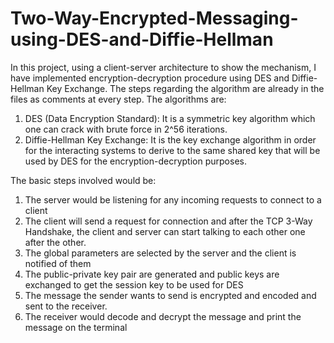 # Two-Way-Encrypted-Messaging-using-DES-and-Diffie-Hellman

In this project, using a client-server architecture to show the mechanism, I have implemented encryption-decryption procedure using DES and Diffie-Hellman Key Exchange. The steps regarding the algorithm are already in the files as comments at every step. The algorithms are:

  1. DES (Data Encryption Standard): It is a symmetric key algorithm which one can crack with brute force in 2^56 iterations.
  2. Diffie-Hellman Key Exchange: It is the key exchange algorithm in order for the interacting systems to derive to the same shared key that will be used by DES for the encryption-decryption purposes.

The basic steps involved would be:
  1. The server would be listening for any incoming requests to connect to a client
  2. The client will send a request for connection and after the TCP 3-Way Handshake, the client and server can start talking to each other one after the other.
  3. The global parameters are selected by the server and the client is notified of them
  4. The public-private key pair are generated and public keys are exchanged to get the session key to be used for DES
  5. The message the sender wants to send is encrypted and encoded and sent to the receiver.
  6. The receiver would decode and decrypt the message and print the message on the terminal
